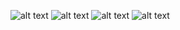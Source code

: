 ![alt text](https://i.hizliresim.com/j6fd8kz.png)
![alt text](https://i.hizliresim.com/awxh89z.png)
![alt text](https://i.hizliresim.com/h7gvvxz.png)
![alt text](https://i.hizliresim.com/mpn6ahd.png)

